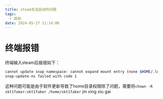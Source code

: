 ```yaml
---
title: steam无法启动的问题
tags:
  - 其他
date: 2024-05-27 11:14:06
---
```



# 终端报错

终端输入steam后报错如下：
```bash
cannot update snap namespace: cannot expand mount entry (none $HOME/.local/share none x-snapd.kind=ensure-dir,x-snapd.must-exist-dir=$HOME 0 0): cannot use invalid home directory "/home/skt1faker": permission denied
snap-update-ns failed with code 1
```

这种问题可能是由于软件更新导致了home目录权限除了问题，需要将`chown -R skt1faker:skt1faker /home/skt1faker` jin xing xiu gai 
